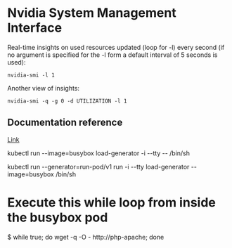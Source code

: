 # Nvidia System Management Interface #

Real-time insights on used resources updated (loop for -l) every second (if no argument is specified for the -l form a default interval of 5 seconds is used):
```
nvidia-smi -l 1
```

Another view of insights:
```
nvidia-smi -q -g 0 -d UTILIZATION -l 1
```

## Documentation reference ##
[Link](https://developer.download.nvidia.com/compute/DCGM/docs/nvidia-smi-367.38.pdf)


kubectl run --image=busybox load-generator  -i --tty -- /bin/sh

kubectl run --generator=run-pod/v1 run -i --tty load-generator --image=busybox /bin/sh
# Execute this while loop from inside the busybox pod
$ while true; do wget -q -O - http://php-apache; done